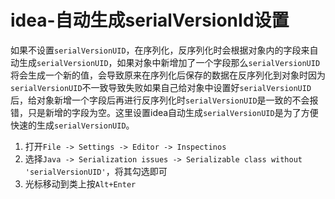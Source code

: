 # idea-自动生成serialVersionId设置

如果不设置`serialVersionUID`，在序列化，反序列化时会根据对象内的字段来自动生成`serialVersionUID`，如果对象中新增加了一个字段那么`serialVersionUID`将会生成一个新的值，会导致原来在序列化后保存的数据在反序列化到对象时因为`serialVersionUID`不一致导致失败如果自己给对象中设置好`serialVersionUID`后，给对象新增一个字段后再进行反序列化时`serialVersionUID`是一致的不会报错，只是新增的字段为空。这里设置idea自动生成`serialVersionUID`是为了方便快速的生成`serialVersionUID`。

1. 打开`File -> Settings -> Editor -> Inspectinos`
2. 选择`Java -> Serialization issues -> Serializable class without 'serialVersionUID'`，将其勾选即可
3. 光标移动到类上按`Alt+Enter`

